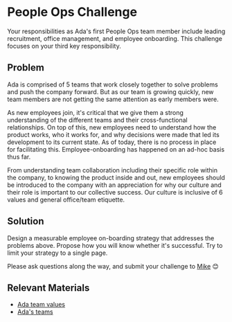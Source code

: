 # People Ops Challenge

Your responsibilities as Ada's first People Ops team member include leading recruitment, office management, and employee onboarding. This challenge focuses on your third key responsibility.

## Problem
Ada is comprised of 5 teams that work closely together to solve problems and push the company forward. But as our team is growing quickly, new team members are not getting the same attention as early members were.

As new employees join, it's critical that we give them a strong understanding of the different teams and their cross-functional relationships. On top of this, new employees need to understand how the product works, who it works for, and why decisions were made that led its development to its current state. As of today, there is no process in place for facilitating this. Employee-onboarding has happened on an ad-hoc basis thus far. 

From understanding team collaboration including their specific role within the company, to knowing the product inside and out,  new employees should be introduced to the company with an appreciation for why our culture and their role is important to our collective success. Our culture is inclusive of 6 values and general office/team etiquette.

## Solution 
Design a measurable employee on-boarding strategy that addresses the problems above. Propose how you will know whether it's successful. Try to limit your strategy to a single page.

Please ask questions along the way, and submit your challenge to [Mike](mailto:mike@ada.support) 😊  

 
## Relevant Materials

- [Ada team values](https://docs.google.com/document/d/1PbJDBCqNEMlItXvdw2Wk_y7gEv8MorJ-lIVKxCLkJlY/edit)
- [Ada's teams](https://docs.google.com/document/d/1NsjG2LEOieX4Wl-7Cpl9nqIEhzOGcQrBwHRl7imXbSw/edit?usp=sharing)
 
